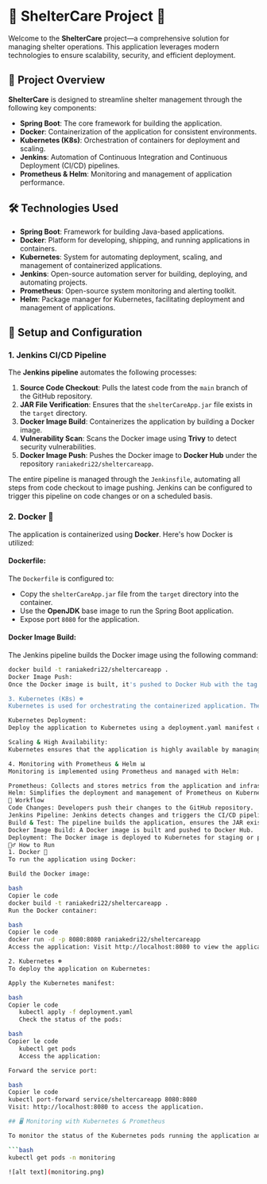 # 🌟 ShelterCare Project 🌟

Welcome to the **ShelterCare** project—a comprehensive solution for managing shelter operations. This application leverages modern technologies to ensure scalability, security, and efficient deployment.

## 🚀 Project Overview

**ShelterCare** is designed to streamline shelter management through the following key components:

- **Spring Boot**: The core framework for building the application.
- **Docker**: Containerization of the application for consistent environments.
- **Kubernetes (K8s)**: Orchestration of containers for deployment and scaling.
- **Jenkins**: Automation of Continuous Integration and Continuous Deployment (CI/CD) pipelines.
- **Prometheus & Helm**: Monitoring and management of application performance.

## 🛠️ Technologies Used

- **Spring Boot**: Framework for building Java-based applications.
- **Docker**: Platform for developing, shipping, and running applications in containers.
- **Kubernetes**: System for automating deployment, scaling, and management of containerized applications.
- **Jenkins**: Open-source automation server for building, deploying, and automating projects.
- **Prometheus**: Open-source system monitoring and alerting toolkit.
- **Helm**: Package manager for Kubernetes, facilitating deployment and management of applications.

## 📜 Setup and Configuration

### 1. Jenkins CI/CD Pipeline

The **Jenkins pipeline** automates the following processes:

1. **Source Code Checkout**: Pulls the latest code from the `main` branch of the GitHub repository.
2. **JAR File Verification**: Ensures that the `shelterCareApp.jar` file exists in the `target` directory.
3. **Docker Image Build**: Containerizes the application by building a Docker image.
4. **Vulnerability Scan**: Scans the Docker image using **Trivy** to detect security vulnerabilities.
5. **Docker Image Push**: Pushes the Docker image to **Docker Hub** under the repository `raniakedri22/sheltercareapp`.

The entire pipeline is managed through the `Jenkinsfile`, automating all steps from code checkout to image pushing. Jenkins can be configured to trigger this pipeline on code changes or on a scheduled basis.

### 2. Docker 🐳

The application is containerized using **Docker**. Here's how Docker is utilized:

#### **Dockerfile**:

The `Dockerfile` is configured to:

- Copy the `shelterCareApp.jar` file from the `target` directory into the container.
- Use the **OpenJDK** base image to run the Spring Boot application.
- Expose port `8080` for the application.

#### **Docker Image Build**:

The Jenkins pipeline builds the Docker image using the following command:

```bash
docker build -t raniakedri22/sheltercareapp .
Docker Image Push:
Once the Docker image is built, it's pushed to Docker Hub with the tag raniakedri22/sheltercareapp:{commit hash}.

3. Kubernetes (K8s) ☸️
Kubernetes is used for orchestrating the containerized application. The application is deployed to a local Kubernetes cluster using Docker Desktop's Kubernetes feature or a cloud Kubernetes service like AWS EKS, GKE, or Azure AKS.

Kubernetes Deployment:
Deploy the application to Kubernetes using a deployment.yaml manifest or a Helm chart.

Scaling & High Availability:
Kubernetes ensures that the application is highly available by managing the scaling and load balancing of the containers across multiple nodes in the cluster.

4. Monitoring with Prometheus & Helm 📊
Monitoring is implemented using Prometheus and managed with Helm:

Prometheus: Collects and stores metrics from the application and infrastructure.
Helm: Simplifies the deployment and management of Prometheus on Kubernetes.
🔄 Workflow
Code Changes: Developers push their changes to the GitHub repository.
Jenkins Pipeline: Jenkins detects changes and triggers the CI/CD pipeline.
Build & Test: The pipeline builds the application, ensures the JAR exists, and scans for vulnerabilities.
Docker Image Build: A Docker image is built and pushed to Docker Hub.
Deployment: The Docker image is deployed to Kubernetes for staging or production use.
🏃‍♂️ How to Run
1. Docker 🐳
To run the application using Docker:

Build the Docker image:

bash
Copier le code
docker build -t raniakedri22/sheltercareapp .
Run the Docker container:

bash
Copier le code
docker run -d -p 8080:8080 raniakedri22/sheltercareapp
Access the application: Visit http://localhost:8080 to view the application.

2. Kubernetes ☸️
To deploy the application on Kubernetes:

Apply the Kubernetes manifest:

bash
Copier le code
   kubectl apply -f deployment.yaml
   Check the status of the pods:

bash
Copier le code
   kubectl get pods
   Access the application:

Forward the service port:

bash
Copier le code
kubectl port-forward service/sheltercareapp 8080:8080
Visit: http://localhost:8080 to access the application.

## 🖥️ Monitoring with Kubernetes & Prometheus

To monitor the status of the Kubernetes pods running the application and related services, use the following `kubectl` command:

```bash
kubectl get pods -n monitoring

![alt text](monitoring.png)